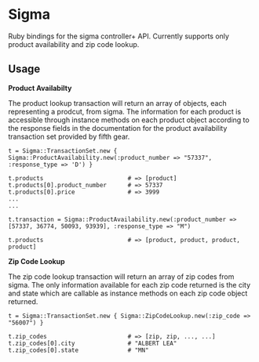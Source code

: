 # Sigma
  
Ruby bindings for the sigma controller+ API.  Currently supports only product availability and zip code lookup.

## Usage

__Product Availabilty__

The product lookup transaction will return an array of objects, each representing a prodcut, from sigma.  The information for each product is accessible through instance methods on each product object according to the response fields in the documentation for the product availability transaction set provided by fifth gear.

    t = Sigma::TransactionSet.new { Sigma::ProductAvailability.new(:product_number => "57337", :response_type => 'D') }
    
    t.products                        # => [product]
    t.products[0].product_number      # => 57337
    t.products[0].price               # => 3999
    ...
    ...
    
    t.transaction = Sigma::ProductAvailability.new(:product_number => [57337, 36774, 50093, 93939], :response_type => "M")
    
    t.products                        # => [product, product, product, product]
    
    
__Zip Code Lookup__

The zip code lookup transaction will return an array of zip codes from sigma.  The only information available for each zip code returned is the city and state which are callable as instance methods on each zip code object returned. 

    t = Sigma::TransactionSet.new { Sigma::ZipCodeLookup.new(:zip_code => "56007") }
    
    t.zip_codes                       # => [zip, zip, ..., ...]
    t.zip_codes[0].city               # "ALBERT LEA"
    t.zip_codes[0].state              # "MN"
    